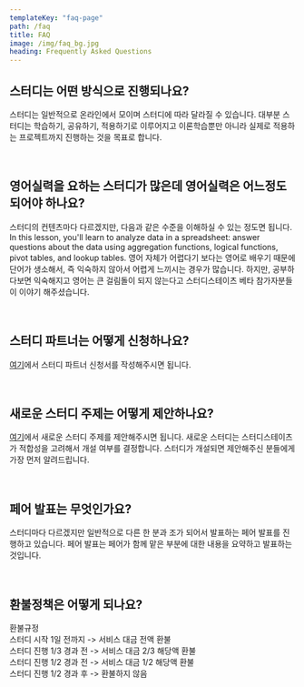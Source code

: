 ```yaml
---
templateKey: "faq-page"
path: /faq
title: FAQ
image: /img/faq_bg.jpg
heading: Frequently Asked Questions
---
```


## 스터디는 어떤 방식으로 진행되나요?

스터디는 일반적으로 온라인에서 모이며 스터디에 따라 달라질 수 있습니다. 대부분 스터디는 학습하기, 공유하기, 적용하기로 이루어지고 이론학습뿐만 아니라 실제로 적용하는 프로젝트까지 진행하는 것을 목표로 합니다.

<br />

## 영어실력을 요하는 스터디가 많은데 영어실력은 어느정도 되어야 하나요?

스터디의 컨텐츠마다 다르겠지만, 다음과 같은 수준을 이해하실 수 있는 정도면 됩니다. In this lesson, you'll learn to analyze data in a spreadsheet: answer questions about the data using aggregation functions, logical functions, pivot tables, and lookup tables. 영어 자체가 어렵다기 보다는 영어로 배우기 때문에 단어가 생소해서, 즉 익숙하지 않아서 어렵게 느끼시는 경우가 많습니다. 하지만, 공부하다보면 익숙해지고 영어는 큰 걸림돌이 되지 않는다고 스터디스테이츠 베타 참가자분들이 이야기 해주셨습니다.

<br />

## 스터디 파트너는 어떻게 신청하나요?

[여기](http://bit.ly/2FDY2ld)에서 스터디 파트너 신청서를 작성해주시면 됩니다.

<br />

## 새로운 스터디 주제는 어떻게 제안하나요?

[여기](http://bit.ly/2CzEPhN)에서 새로운 스터디 주제를 제안해주시면 됩니다. 새로운 스터디는 스터디스테이츠가 적합성을 고려해서 개설 여부를 결정합니다. 스터디가 개설되면 제안해주신 분들에게 가장 먼저 알려드립니다.

<br />

## 페어 발표는 무엇인가요?

스터디마다 다르겠지만 일반적으로 다른 한 분과 조가 되어서 발표하는 페어 발표를 진행하고 있습니다. 페어 발표는 페어가 함께 맡은 부분에 대한 내용을 요약하고 발표하는 것입니다.

<br />

## 환불정책은 어떻게 되나요?

환불규정  
스터디 시작 1일 전까지 -> 서비스 대금 전액 환불  
스터디 진행 1/3 경과 전 -> 서비스 대금 2/3 해당액 환불  
스터디 진행 1/2 경과 전 -> 서비스 대금 1/2 해당액 환불  
스터디 진행 1/2 경과 후 -> 환불하지 않음
